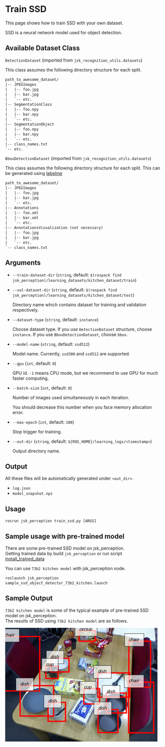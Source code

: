 # Train SSD

This page shows how to train SSD with your own dataset.

SSD is a neural network model used for object detection.

## Available Dataset Class

`DetectionDataset` (imported from `jsk_recognition_utils.datasets`)

This class assumes the following directory structure for each split.

```
path_to_awesome_dataset/
|-- JPEGImages
|   |-- foo.jpg
|   |-- bar.jpg
|   `-- etc.
|-- SegmentationClass
|   |-- foo.npy
|   |-- bar.npy
|   `-- etc.
|-- SegmentationObject
|   |-- foo.npy
|   |-- bar.npy
|   `-- etc.
|-- class_names.txt
`-- etc.
```

`BboxDetectionDataset` (imported from `jsk_recognition_utils.datasets`)

This class assumes the following directory structure for each split.
This can be generated using [labelme](https://github.com/wkentaro/labelme/tree/master/examples/bbox_detection)

```
path_to_awesome_dataset/
|-- JPEGImages
|   |-- foo.jpg
|   |-- bar.jpg
|   `-- etc.
|-- Annotations
|   |-- foo.xml
|   |-- bar.xml
|   `-- etc.
|-- AnnotationsVisualization (not necessary)
|   |-- foo.jpg
|   |-- bar.jpg
|   `-- etc.
`-- class_names.txt
```

## Arguments

- `--train-dataset-dir` (`string`, default: `$(rospack find jsk_perception)/learning_datasets/kitchen_dataset/train`)
- `--val-dataset-dir` (`string`, default: `$(rospack find jsk_perception)/learning_datasets/kitchen_dataset/test`)

  Directory name which contains dataset for training and validation respectively.

- `--dataset-type` (`string`, default: `instance`)

  Choose dataset type. If you use `DetectionDataset` structure, choose `instance`. If you use `BboxDetectionDataset`, choose `bbox`.

- `--model-name` (`string`, default: `ssd512`)

  Model name. Currently, `ssd300` and `ssd512` are supported.

- `--gpu` (`int`, default: `0`)

  GPU id. `-1` means CPU mode, but we recommend to use GPU for much faster computing.

- `--batch-size` (`int`, default: `8`)

  Number of images used simultaneously in each iteration.

  You should decrease this number when you face memory allocation error.

- `--max-epoch` (`int`, default: `100`)

  Stop trigger for training.

- `--out-dir` (`string`, default: `${ROS_HOME}/learning_logs/<timestamp>`)

  Output directory name.

## Output

All these files will be automatically generated under `<out_dir>`.

- `log.json`
- `model_snapshot.npz`

## Usage

```
rosrun jsk_perception train_ssd.py [ARGS]
```

## Sample usage with pre-trained model

There are some pre-trained SSD model on jsk_perception.\
Getting trained data by build `jsk_perception` or run script [install_trained_data](https://github.com/jsk-ros-pkg/jsk_recognition/blob/master/jsk_perception/scripts/install_trained_data.py)

You can use `73b2 kitchen model` with jsk_perception node.
```
roslaunch jsk_perception sample_ssd_object_detector_73b2_kitchen.launch
```

## Sample Output

`73b2 kitchen model` is some of the typical example of pre-trained SSD model on jsk_perception.\
The results of SSD using `73b2 kitchen model` are as follows.

![](./result_images/ssd_73b2_kitchen_sample_result.png)
